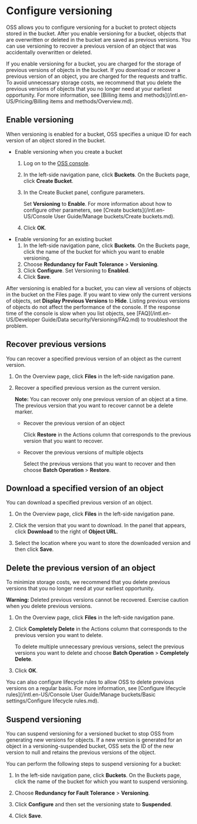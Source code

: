 # Configure versioning

OSS allows you to configure versioning for a bucket to protect objects stored in the bucket. After you enable versioning for a bucket, objects that are overwritten or deleted in the bucket are saved as previous versions. You can use versioning to recover a previous version of an object that was accidentally overwritten or deleted.

If you enable versioning for a bucket, you are charged for the storage of previous versions of objects in the bucket. If you download or recover a previous version of an object, you are charged for the requests and traffic. To avoid unnecessary storage costs, we recommend that you delete the previous versions of objects that you no longer need at your earliest opportunity. For more information, see [Billing items and methods](/intl.en-US/Pricing/Billing items and methods/Overview.md).

## Enable versioning

When versioning is enabled for a bucket, OSS specifies a unique ID for each version of an object stored in the bucket.

-   Enable versioning when you create a bucket
    1.  Log on to the [OSS console](https://oss.console.aliyun.com/).
    2.  In the left-side navigation pane, click **Buckets**. On the Buckets page, click **Create Bucket**.
    3.  In the Create Bucket panel, configure parameters.

        Set **Versioning** to **Enable**. For more information about how to configure other parameters, see [Create buckets](/intl.en-US/Console User Guide/Manage buckets/Create buckets.md).

    4.  Click **OK**.
-   Enable versioning for an existing bucket
    1.  In the left-side navigation pane, click **Buckets**. On the Buckets page, click the name of the bucket for which you want to enable versioning.
    2.  Choose **Redundancy for Fault Tolerance** \> **Versioning**.
    3.  Click **Configure**. Set Versioning to **Enabled**.
    4.  Click **Save**.

After versioning is enabled for a bucket, you can view all versions of objects in the bucket on the Files page. If you want to view only the current versions of objects, set **Display Previous Versions** to **Hide**. Listing previous versions of objects do not affect the performance of the console. If the response time of the console is slow when you list objects, see [FAQ](/intl.en-US/Developer Guide/Data security/Versioning/FAQ.md) to troubleshoot the problem.

## Recover previous versions

You can recover a specified previous version of an object as the current version.

1.  On the Overview page, click **Files** in the left-side navigation pane.

2.  Recover a specified previous version as the current version.

    **Note:** You can recover only one previous version of an object at a time. The previous version that you want to recover cannot be a delete marker.

    -   Recover the previous version of an object

        Click **Restore** in the Actions column that corresponds to the previous version that you want to recover.

    -   Recover the previous versions of multiple objects

        Select the previous versions that you want to recover and then choose **Batch Operation** \> **Restore**.


## Download a specified version of an object

You can download a specified previous version of an object.

1.  On the Overview page, click **Files** in the left-side navigation pane.

2.  Click the version that you want to download. In the panel that appears, click **Download** to the right of **Object URL**.

3.  Select the location where you want to store the downloaded version and then click **Save**.


## Delete the previous version of an object

To minimize storage costs, we recommend that you delete previous versions that you no longer need at your earliest opportunity.

**Warning:** Deleted previous versions cannot be recovered. Exercise caution when you delete previous versions.

1.  On the Overview page, click **Files** in the left-side navigation pane.

2.  Click **Completely Delete** in the Actions column that corresponds to the previous version you want to delete.

    To delete multiple unnecessary previous versions, select the previous versions you want to delete and choose **Batch Operation** \> **Completely Delete**.

3.  Click **OK**.


You can also configure lifecycle rules to allow OSS to delete previous versions on a regular basis. For more information, see [Configure lifecycle rules](/intl.en-US/Console User Guide/Manage buckets/Basic settings/Configure lifecycle rules.md).

## Suspend versioning

You can suspend versioning for a versioned bucket to stop OSS from generating new versions for objects. If a new version is generated for an object in a versioning-suspended bucket, OSS sets the ID of the new version to null and retains the previous versions of the object.

You can perform the following steps to suspend versioning for a bucket:

1.  In the left-side navigation pane, click **Buckets**. On the Buckets page, click the name of the bucket for which you want to suspend versioning.

2.  Choose **Redundancy for Fault Tolerance** \> **Versioning**.

3.  Click **Configure** and then set the versioning state to **Suspended**.

4.  Click **Save**.


